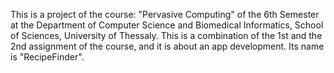 This is a project of the course: "Pervasive Computing" of the 6th Semester at the Department of Computer Science and Biomedical Informatics, School of Sciences, University of Thessaly. 
This is a combination of the 1st and the 2nd assignment of the course, and it is about an app development. Its name is "RecipeFinder".
